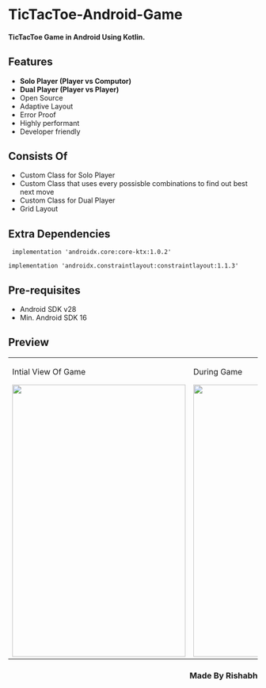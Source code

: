 # TicTacToe-Android-Game
<h4>TicTacToe Game in Android Using Kotlin.</h4>

Features
---------
- **Solo Player (Player vs Computor)**
- **Dual Player (Player vs Player)**
- Open Source
- Adaptive Layout
- Error Proof
- Highly performant
- Developer friendly

Consists Of
-----------
- Custom Class for Solo Player
- Custom Class that uses every possisble combinations to find out best next move
- Custom Class for Dual Player
- Grid Layout

Extra Dependencies
------------------
```
 implementation 'androidx.core:core-ktx:1.0.2'
 ```
 ```
implementation 'androidx.constraintlayout:constraintlayout:1.1.3'
 ```

Pre-requisites
--------------

- Android SDK v28
- Min. Android SDK 16

Preview
---------
<table>
  <tr>
    <td width="450px">
      <p>Intial View Of Game</p>
      <img src="https://user-images.githubusercontent.com/38128234/61590858-344b0f80-abdc-11e9-80ee-f3e2a29c1aaf.png" width="350dp" height="550dp">
    </td>
    <td>
      <p>During Game</p>
      <img src="https://user-images.githubusercontent.com/38128234/61590862-49c03980-abdc-11e9-8965-31ed4e933257.png" width="350dp" height="550dp">
    </td>
  </tr>
  </table>
 
 <h3 align="right">Made By Rishabh</h3>
